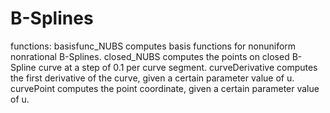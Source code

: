 # B-Splines
functions:
basisfunc_NUBS computes basis functions for nonuniform nonrational B-Splines.
closed_NUBS computes the points on closed B-Spline curve at a step of 0.1 per curve segment.
curveDerivative computes the first derivative of the curve, given a certain parameter value of u.
curvePoint computes the point coordinate, given a certain parameter value of u.

